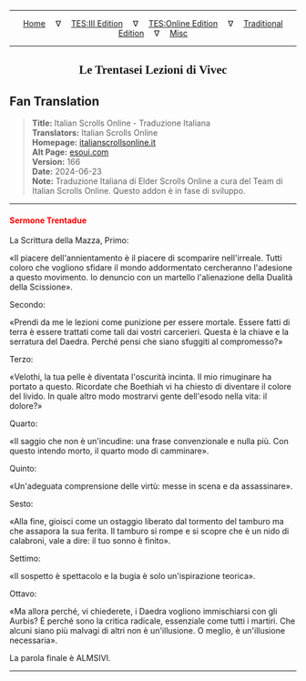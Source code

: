 
---

<!-- Jekyll Page Links -->

<center>
<a href="../../../../../index.html">Home</a>
&emsp;&nabla;&emsp;
<a href="../../../../index-tes3.html">TES:III Edition</a>
&emsp;&nabla;&emsp;
<a href="../../../../index-teso.html">TES:Online Edition</a>
&emsp;&nabla;&emsp;
<a href="../../../../index-traditional.html">Traditional Edition</a>
&emsp;&nabla;&emsp;
<a href="../../../../index-misc.html">Misc</a>
</center>

<!-- Markdown Body Below: -->

---

<center>
<h2><span style="font-family:Georgia">Le Trentasei Lezioni di Vivec</span></h2>
</center>

## Fan Translation

> __Title:__ Italian Scrolls Online - Traduzione Italiana\
> __Translators:__ Italian Scrolls Online\
> __Homepage:__ [italianscrollsonline.it][1]\
> __Alt Page:__ [esoui.com][2]\
> __Version:__ 166\
> __Date:__ 2024-06-23\
> __Note:__ Traduzione Italiana di Elder Scrolls Online a cura del Team di Italian Scrolls Online. Questo addon è in fase di sviluppo.

[1]: http://italianscrollsonline.it/
[2]: https://www.esoui.com/downloads/info2854-ItalianScrollsOnline-TraduzioneItaliana.html

---

#### <span style="color:red">Sermone Trentadue</span>

La Scrittura della Mazza, Primo:

«Il piacere dell'annientamento è il piacere di scomparire nell'irreale. Tutti coloro che vogliono sfidare il mondo addormentato cercheranno l'adesione a questo movimento. Io denuncio con un martello l'alienazione della Dualità della Scissione».

Secondo:

«Prendi da me le lezioni come punizione per essere mortale. Essere fatti di terra è essere trattati come tali dai vostri carcerieri. Questa è la chiave e la serratura del Daedra. Perché pensi che siano sfuggiti al compromesso?»

Terzo:

«Velothi, la tua pelle è diventata l'oscurità incinta. Il mio rimuginare ha portato a questo. Ricordate che Boethiah vi ha chiesto di diventare il colore del livido. In quale altro modo mostrarvi gente dell'esodo nella vita: il dolore?»

Quarto:

«Il saggio che non è un'incudine: una frase convenzionale e nulla più. Con questo intendo morto, il quarto modo di camminare».

Quinto:

«Un'adeguata comprensione delle virtù: messe in scena e da assassinare».

Sesto:

«Alla fine, gioisci come un ostaggio liberato dal tormento del tamburo ma che assapora la sua ferita. Il tamburo si rompe e si scopre che è un nido di calabroni, vale a dire: il tuo sonno è finito».

Settimo:

«Il sospetto è spettacolo e la bugia è solo un'ispirazione teorica».

Ottavo:

«Ma allora perché, vi chiederete, i Daedra vogliono immischiarsi con gli Aurbis? È perché sono la critica radicale, essenziale come tutti i martiri. Che alcuni siano più malvagi di altri non è un'illusione. O meglio, è un'illusione necessaria».

La parola finale è ALMSIVI.

---
